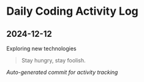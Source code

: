 # Daily Coding Activity Log

## 2024-12-12

Exploring new technologies

> Stay hungry, stay foolish.

*Auto-generated commit for activity tracking*
